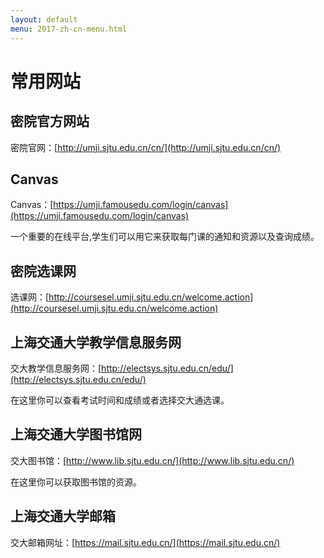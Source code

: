 ```yaml
---
layout: default
menu: 2017-zh-cn-menu.html
---
```


# 常用网站

## 密院官方网站
密院官网：[http://umji.sjtu.edu.cn/cn/](http://umji.sjtu.edu.cn/cn/)

## Canvas
Canvas：[https://umji.famousedu.com/login/canvas](https://umji.famousedu.com/login/canvas)

一个重要的在线平台,学生们可以用它来获取每门课的通知和资源以及查询成绩。

## 密院选课网
选课网：[http://coursesel.umji.sjtu.edu.cn/welcome.action](http://coursesel.umji.sjtu.edu.cn/welcome.action)

## 上海交通大学教学信息服务网
交大教学信息服务网：[http://electsys.sjtu.edu.cn/edu/](http://electsys.sjtu.edu.cn/edu/)

在这里你可以查看考试时间和成绩或者选择交大通选课。

## 上海交通大学图书馆网
交大图书馆：[http://www.lib.sjtu.edu.cn/](http://www.lib.sjtu.edu.cn/)

在这里你可以获取图书馆的资源。

## 上海交通大学邮箱
交大邮箱网址：[https://mail.sjtu.edu.cn/](https://mail.sjtu.edu.cn/)


